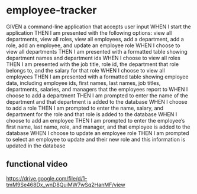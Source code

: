# employee-tracker
GIVEN a command-line application that accepts user input WHEN I start the application THEN I am presented with the following options: view all departments, view all roles, view all employees, add a department, add a role, add an employee, and update an employee role WHEN I choose to view all departments THEN I am presented with a formatted table showing department names and department ids WHEN I choose to view all roles THEN I am presented with the job title, role id, the department that role belongs to, and the salary for that role WHEN I choose to view all employees THEN I am presented with a formatted table showing employee data, including employee ids, first names, last names, job titles, departments, salaries, and managers that the employees report to WHEN I choose to add a department THEN I am prompted to enter the name of the department and that department is added to the database WHEN I choose to add a role THEN I am prompted to enter the name, salary, and department for the role and that role is added to the database WHEN I choose to add an employee THEN I am prompted to enter the employee’s first name, last name, role, and manager, and that employee is added to the database WHEN I choose to update an employee role THEN I am prompted to select an employee to update and their new role and this information is updated in the database

## functional video
https://drive.google.com/file/d/1-tmM9Se468Dx_wnD8QuiMW7wSq2HanMF/view